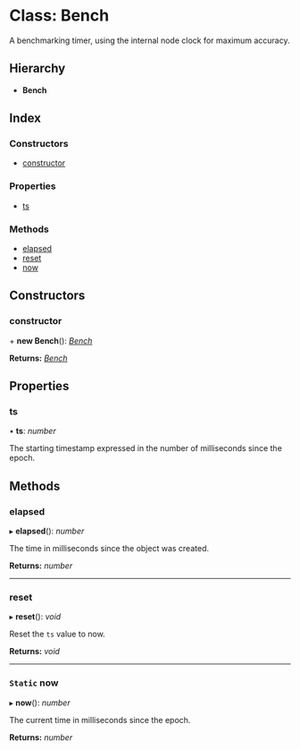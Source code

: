 
# Class: Bench

A benchmarking timer, using the internal node clock for maximum accuracy.

## Hierarchy

* **Bench**

## Index

### Constructors

* [constructor](_hoek_6_2_5_index_d_.bench.md#constructor)

### Properties

* [ts](_hoek_6_2_5_index_d_.bench.md#ts)

### Methods

* [elapsed](_hoek_6_2_5_index_d_.bench.md#elapsed)
* [reset](_hoek_6_2_5_index_d_.bench.md#reset)
* [now](_hoek_6_2_5_index_d_.bench.md#static-now)

## Constructors

###  constructor

\+ **new Bench**(): *[Bench](_hoek_6_2_5_index_d_.bench.md)*

**Returns:** *[Bench](_hoek_6_2_5_index_d_.bench.md)*

## Properties

###  ts

• **ts**: *number*

The starting timestamp expressed in the number of milliseconds since the epoch.

## Methods

###  elapsed

▸ **elapsed**(): *number*

The time in milliseconds since the object was created.

**Returns:** *number*

___

###  reset

▸ **reset**(): *void*

Reset the `ts` value to now.

**Returns:** *void*

___

### `Static` now

▸ **now**(): *number*

The current time in milliseconds since the epoch.

**Returns:** *number*

